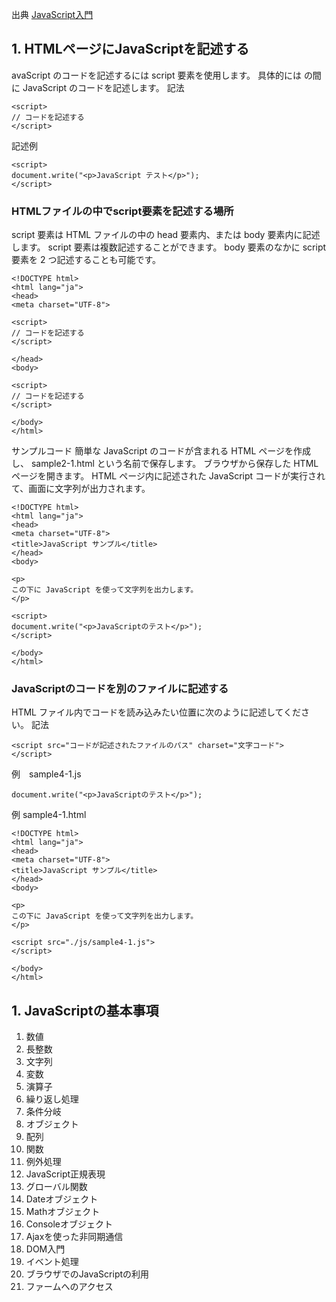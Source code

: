   出典 [JavaScript入門](https://www.javadrive.jp/javascript/)
## 1. HTMLページにJavaScriptを記述する
  avaScript のコードを記述するには script 要素を使用します。
  具体的には <script> から </script> の間に JavaScript のコードを記述します。
  記法
  ```
  <script>
  // コードを記述する
  </script>
  ```

  記述例
  ```
  <script>
  document.write("<p>JavaScript テスト</p>");
  </script>
  ```
### HTMLファイルの中でscript要素を記述する場所
script 要素は HTML ファイルの中の head 要素内、または body 要素内に記述します。
script 要素は複数記述することができます。
body 要素のなかに script 要素を 2 つ記述することも可能です。
  ```
  <!DOCTYPE html>
  <html lang="ja">
  <head>
  <meta charset="UTF-8">

  <script>
  // コードを記述する
  </script>

  </head>
  <body>

  <script>
  // コードを記述する
  </script>

  </body>
  </html>
  ```
  サンプルコード
  簡単な JavaScript のコードが含まれる HTML ページを作成し、 sample2-1.html という名前で保存します。
  ブラウザから保存した HTML ページを開きます。
  HTML ページ内に記述された JavaScript コードが実行されて、画面に文字列が出力されます。

  ```
  <!DOCTYPE html>
  <html lang="ja">
  <head>
  <meta charset="UTF-8">
  <title>JavaScript サンプル</title>
  </head>
  <body>

  <p>
  この下に JavaScript を使って文字列を出力します。
  </p>

  <script>
  document.write("<p>JavaScriptのテスト</p>");
  </script>

  </body>
  </html>
  ```
### JavaScriptのコードを別のファイルに記述する
  HTML ファイル内でコードを読み込みたい位置に次のように記述してください。
  記法
  ```
  <script src="コードが記述されたファイルのパス" charset="文字コード">
  </script>
  ```

  例　sample4-1.js
  ```
  document.write("<p>JavaScriptのテスト</p>");
  ```

  例 sample4-1.html
  ```
  <!DOCTYPE html>
  <html lang="ja">
  <head>
  <meta charset="UTF-8">
  <title>JavaScript サンプル</title>
  </head>
  <body>
  
  <p>
  この下に JavaScript を使って文字列を出力します。
  </p>

  <script src="./js/sample4-1.js">
  </script>

  </body>
  </html>
  ```



## 1. JavaScriptの基本事項
1. 数値
1. 長整数
1. 文字列
1. 変数
1. 演算子
1. 繰り返し処理
1. 条件分岐
1. オブジェクト
1. 配列
1. 関数
1. 例外処理
1. JavaScript正規表現
1. グローバル関数
1. Dateオブジェクト
1. Mathオブジェクト
1. Consoleオブジェクト
1. Ajaxを使った非同期通信
1. DOM入門
1. イベント処理
1. ブラウザでのJavaScriptの利用
1. ファームへのアクセス
